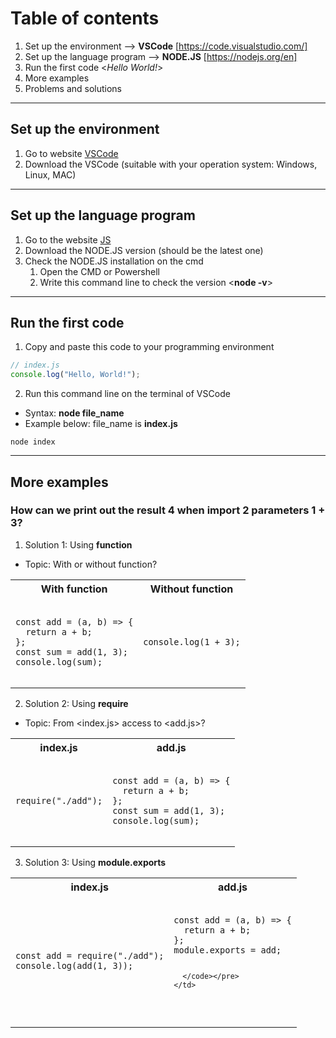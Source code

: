 # Table of contents
1. Set up the environment --> **VSCode** [https://code.visualstudio.com/]
2. Set up the language program --> **NODE.JS** [https://nodejs.org/en]
3. Run the first code <*Hello World!*>
4. More examples
5. Problems and solutions
---
## Set up the environment
1. Go to website [VSCode]([url](https://code.visualstudio.com/))
2. Download the VSCode (suitable with your operation system: Windows, Linux, MAC)
---
## Set up the language program
1. Go to the website [JS]([url](https://nodejs.org/en))
2. Download the NODE.JS version (should be the latest one)
3. Check the NODE.JS installation on the cmd
   1. Open the CMD or Powershell
   2. Write this command line to check the version <**node -v**>
---
## Run the first code
1. Copy and paste this code to your programming environment
```js
// index.js
console.log("Hello, World!");
```
2. Run this command line on the terminal of VSCode
- Syntax: **node file_name**
- Example below: file_name is **index.js**
```
node index
```
---
## More examples
### How can we print out the result 4 when import 2 parameters 1 + 3?
1. Solution 1: Using **function**
- Topic: With or without function?
<table>
  <tr>
    <th>With function</th>
    <th>Without function</th>
  </tr>
  <tr>
    <td>
      <pre><code>
const add = (a, b) => {
  return a + b;
};
const sum = add(1, 3);
console.log(sum);
      </code></pre>
    </td>
    <td>
      <pre><code>
console.log(1 + 3);
      </code></pre>
    </td>
  </tr>
</table>

2. Solution 2: Using **require**
- Topic: From <index.js> access to <add.js>?
<table>
  <tr>
    <th>index.js</th>
    <th>add.js</th>
  </tr>
  <tr>
    <td>
      <pre><code>
require("./add");
      </code></pre>
    </td>
    <td>
      <pre><code>
const add = (a, b) => {
  return a + b;
};
const sum = add(1, 3);
console.log(sum);
      </code></pre>
    </td>
  </tr>
</table>

3. Solution 3: Using **module.exports**
<table>
  <tr>
    <th>index.js</th>
    <th>add.js</th>
  </tr>
  <tr>
    <td>
      <pre><code>
const add = require("./add");
console.log(add(1, 3));  
      </code></pre>
    </td>
    <td>
      <pre><code>
const add = (a, b) => {
  return a + b;
};
module.exports = add;
    
      </code></pre>
    </td>
  </tr>
</table>
